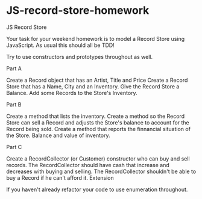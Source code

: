 # JS-record-store-homework

JS Record Store

Your task for your weekend homework is to model a Record Store using JavaScript. As usual this should all be TDD!

Try to use constructors and prototypes throughout as well.

Part A

Create a Record object that has an Artist, Title and Price
Create a Record Store that has a Name, City and an Inventory.
Give the Record Store a Balance.
Add some Records to the Store's Inventory.

Part B

Create a method that lists the inventory.
Create a method so the Record Store can sell a Record and adjusts the Store's balance to account for the Record being sold.
Create a method that reports the finnancial situation of the Store. Balance and value of inventory.

Part C

Create a RecordCollector (or Customer) constructor who can buy and sell records.
The RecordCollector should have cash that increase and decreases with buying and selling.
The RecordCollector shouldn't be able to buy a Record if he can't afford it.
Extension

If you haven't already refactor your code to use enumeration throughout.
